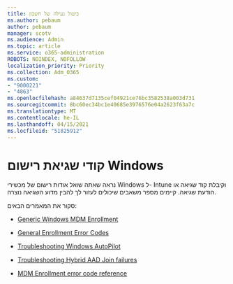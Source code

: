```yaml
---
title: ביטול נעילה של חשבון
ms.author: pebaum
author: pebaum
manager: scotv
ms.audience: Admin
ms.topic: article
ms.service: o365-administration
ROBOTS: NOINDEX, NOFOLLOW
localization_priority: Priority
ms.collection: Adm_O365
ms.custom:
- "9000221"
- "4863"
ms.openlocfilehash: a84637d7135cef04921ce76bc3582538a003d731
ms.sourcegitcommit: 8bc60ec34bc1e40685e3976576e04a2623f63a7c
ms.translationtype: MT
ms.contentlocale: he-IL
ms.lasthandoff: 04/15/2021
ms.locfileid: "51825912"
---
```

# <a name="windows-enrolment-error-codes"></a>קודי שגיאת רישום Windows

נראה שאתה שואל אודות רישום של מכשירי Windows ל- Intune וקיבלת קוד שגיאה או הודעת שגיאה. קיימים מספר משאבים שיכולים לעזור לך להבין מדוע השגיאה נוצרה.
 
סקור את המאמרים הבאים:

- [Generic Windows MDM Enrollment](https://docs.microsoft.com/mem/intune/enrollment/troubleshoot-windows-enrollment-errors)

- [General Enrollment Error Codes](https://docs.microsoft.com/mem/intune/enrollment/troubleshoot-device-enrollment-in-intune#general-enrollment-error-codes)

- [Troubleshooting Windows AutoPilot](https://docs.microsoft.com/windows/deployment/windows-autopilot/troubleshooting)

- [Troubleshooting Hybrid AAD Join failures](https://docs.microsoft.com/azure/active-directory/devices/troubleshoot-hybrid-join-windows-current)

- [MDM Enrollment error code reference](https://docs.microsoft.com/windows/win32/mdmreg/mdm-registration-constants)
